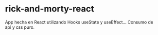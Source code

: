 # rick-and-morty-react

App hecha en React utilizando Hooks useState y useEffect... Consumo de api y css puro.
